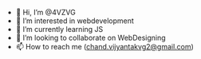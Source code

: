 - 👋 Hi, I’m @4VZVG
- 👀 I’m interested in webdevelopment
- 🌱 I’m currently learning JS
- 💞️ I’m looking to collaborate on WebDesigning
- 📫 How to reach me (chand.vijyantakvg2@gmail.com)

<!---
4VZVG/4VZVG is a ✨ special ✨ repository because its `README.md` (this file) appears on your GitHub profile.
You can click the Preview link to take a look at your changes.
--->

